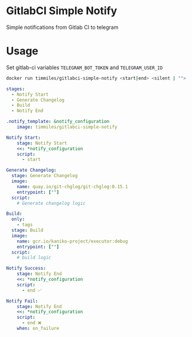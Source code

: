 # GitlabCI Simple Notify

Simple notifications from Gitlab CI to telegram

# Usage

Set gitlab-ci variables ```TELEGRAM_BOT_TOKEN``` and ```TELEGRAM_USER_ID```

```bash
docker run timmiles/gitlabci-simple-notify <start|end> <silent | "">
```

```yaml
stages:
  - Notify Start
  - Generate Changelog
  - Build
  - Notify End

.notify_template: &notify_configuration
    image: timmiles/gitlabci-simple-notify

Notify Start:
    stage: Notify Start
    <<: *notify_configuration
    script:
      - start

Generate Changelog:
  stage: Generate Changelog
  image:
    name: quay.io/git-chglog/git-chglog:0.15.1
    entrypoint: [""]
  script:
    # Generate changelog logic

Build:
  only:
    - tags
  stage: Build
  image:
    name: gcr.io/kaniko-project/executor:debug
    entrypoint: [""]
  script:
    # build logic

Notify Success:
    stage: Notify End
    <<: *notify_configuration
    script:
      - end ✅

Notify Fail:
    stage: Notify End
    <<: *notify_configuration
    script:
      - end ❌
    when: on_failure

```